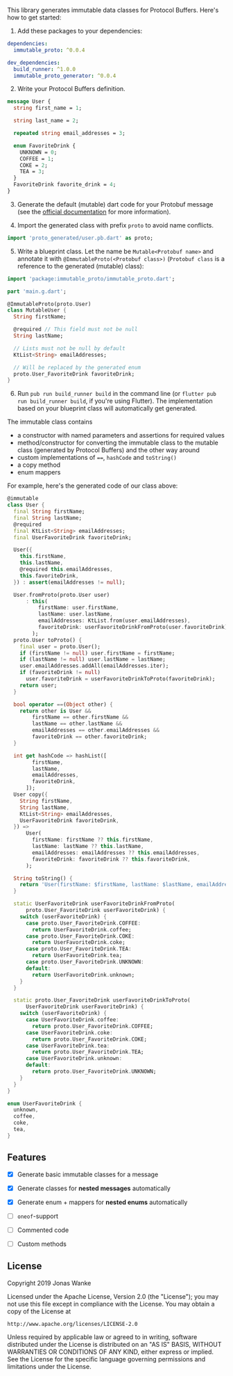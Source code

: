 This library generates immutable data classes for Protocol Buffers. Here's how to get started:

1. Add these packages to your dependencies:
```yaml
dependencies:
  immutable_proto: ^0.0.4

dev_dependencies:
  build_runner: ^1.0.0
  immutable_proto_generator: ^0.0.4
```

2. Write your Protocol Buffers definition.
```protobuf
message User {
  string first_name = 1;

  string last_name = 2;

  repeated string email_addresses = 3;

  enum FavoriteDrink {
    UNKNOWN = 0;
    COFFEE = 1;
    COKE = 2;
    TEA = 3;
  }
  FavoriteDrink favorite_drink = 4;
}
```

3. Generate the default (mutable) dart code for your Protobuf message (see the [official documentation](https://developers.google.com/protocol-buffers/docs/darttutorial) for more information).

4. Import the generated class with prefix `proto` to avoid name conflicts.
```dart
import 'proto_generated/user.pb.dart' as proto;
```

5. Write a blueprint class. Let the name be `Mutable<Protobuf name>` and annotate it with `@ImmutableProto(<Protobuf class>)` (`Protobuf class` is a reference to the generated (mutable) class):
```dart
import 'package:immutable_proto/immutable_proto.dart';

part 'main.g.dart';

@ImmutableProto(proto.User)
class MutableUser {
  String firstName;

  @required // This field must not be null
  String lastName;

  // Lists must not be null by default
  KtList<String> emailAddresses;

  // Will be replaced by the generated enum
  proto.User_FavoriteDrink favoriteDrink;
}
```

6. Run `pub run build_runner build` in the command line (or `flutter pub run build_runner build`, if you're using Flutter). The implementation based on your blueprint class will automatically get generated.

The immutable class contains
- a constructor with named parameters and assertions for required values
- method/constructor for converting the immutable class to the mutable class (generated by Protocol Buffers) and the other way around
- custom implementations of `==`, `hashCode` and `toString()`
- a copy method
- enum mappers

For example, here's the generated code of our class above:
```dart
@immutable
class User {
  final String firstName;
  final String lastName;
  @required
  final KtList<String> emailAddresses;
  final UserFavoriteDrink favoriteDrink;

  User({
    this.firstName,
    this.lastName,
    @required this.emailAddresses,
    this.favoriteDrink,
  }) : assert(emailAddresses != null);

  User.fromProto(proto.User user)
      : this(
          firstName: user.firstName,
          lastName: user.lastName,
          emailAddresses: KtList.from(user.emailAddresses),
          favoriteDrink: userFavoriteDrinkFromProto(user.favoriteDrink),
        );
  proto.User toProto() {
    final user = proto.User();
    if (firstName != null) user.firstName = firstName;
    if (lastName != null) user.lastName = lastName;
    user.emailAddresses.addAll(emailAddresses.iter);
    if (favoriteDrink != null)
      user.favoriteDrink = userFavoriteDrinkToProto(favoriteDrink);
    return user;
  }

  bool operator ==(Object other) {
    return other is User &&
        firstName == other.firstName &&
        lastName == other.lastName &&
        emailAddresses == other.emailAddresses &&
        favoriteDrink == other.favoriteDrink;
  }

  int get hashCode => hashList([
        firstName,
        lastName,
        emailAddresses,
        favoriteDrink,
      ]);
  User copy({
    String firstName,
    String lastName,
    KtList<String> emailAddresses,
    UserFavoriteDrink favoriteDrink,
  }) =>
      User(
        firstName: firstName ?? this.firstName,
        lastName: lastName ?? this.lastName,
        emailAddresses: emailAddresses ?? this.emailAddresses,
        favoriteDrink: favoriteDrink ?? this.favoriteDrink,
      );

  String toString() {
    return 'User(firstName: $firstName, lastName: $lastName, emailAddresses: $emailAddresses, favoriteDrink: $favoriteDrink)';
  }

  static UserFavoriteDrink userFavoriteDrinkFromProto(
      proto.User_FavoriteDrink userFavoriteDrink) {
    switch (userFavoriteDrink) {
      case proto.User_FavoriteDrink.COFFEE:
        return UserFavoriteDrink.coffee;
      case proto.User_FavoriteDrink.COKE:
        return UserFavoriteDrink.coke;
      case proto.User_FavoriteDrink.TEA:
        return UserFavoriteDrink.tea;
      case proto.User_FavoriteDrink.UNKNOWN:
      default:
        return UserFavoriteDrink.unknown;
    }
  }

  static proto.User_FavoriteDrink userFavoriteDrinkToProto(
      UserFavoriteDrink userFavoriteDrink) {
    switch (userFavoriteDrink) {
      case UserFavoriteDrink.coffee:
        return proto.User_FavoriteDrink.COFFEE;
      case UserFavoriteDrink.coke:
        return proto.User_FavoriteDrink.COKE;
      case UserFavoriteDrink.tea:
        return proto.User_FavoriteDrink.TEA;
      case UserFavoriteDrink.unknown:
      default:
        return proto.User_FavoriteDrink.UNKNOWN;
    }
  }
}

enum UserFavoriteDrink {
  unknown,
  coffee,
  coke,
  tea,
}
```

## Features

- [x] Generate basic immutable classes for a message
- [x] Generate classes for **nested messages** automatically
- [x] Generate enum + mappers for **nested enums** automatically
- [ ] `oneof`-support
- [ ] Commented code
- [ ] Custom methods


## License

Copyright 2019 Jonas Wanke

Licensed under the Apache License, Version 2.0 (the "License");
you may not use this file except in compliance with the License.
You may obtain a copy of the License at

    http://www.apache.org/licenses/LICENSE-2.0

Unless required by applicable law or agreed to in writing, software
distributed under the License is distributed on an "AS IS" BASIS,
WITHOUT WARRANTIES OR CONDITIONS OF ANY KIND, either express or implied.
See the License for the specific language governing permissions and
limitations under the License.
